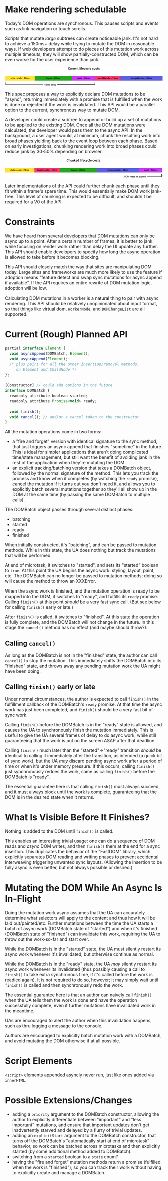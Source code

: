 # Make rendering schedulable

Today's DOM operations are synchronous. This pauses scripts and events such as link navigation or touch scrolls.

Scripts that mutate *large* subtrees can create noticeable jank. It's not hard to achieve a 150ms+ delay while trying to mutate the DOM in reasonable ways. If web developers attempt to do pieces of this mutation work across multiple timeouts, they will show partially-constructed DOM, which can be even worse for the user experience than jank.

![synchronous rendering lifecycle](sync-lifecycle.png)

This spec proposes a way to explicitly declare DOM mutations to be "async", returning immediately with a promise that is fulfilled when the work is done or rejected if the work is invalidated. This API would be a parallel option to the current, synchronous way to mutate DOM.

A developer could create a subtree to append or build up a set of mutations to be applied to the existing DOM. Once all the DOM mutations were calculated, the developer would pass them to the async API. In the background, a user agent would, at minimum, chunk the resulting work into broad phases yielding back to the event loop between each phase. Based on early investigations, chunking rendering work into broad phases could reduce jank by 30-50% depending on browser.

![asynchronous rendering lifecycle](async-lifecycle.png)

Later implementations of the API could further chunk each phase until they fit within a frame's spare time. This would essentially make DOM work jank-free. This level of chunking is expected to be difficult, and shouldn't be required for a V0 of the API.

# Constraints
We have heard from several developers that DOM mutations can only be async up to a point. After a certain number of frames, it is better to jank while focusing on render work rather than delay the UI update any further. This API should enable developers to specify how long the async operation is allowed to take before it becomes blocking.

This API should closely match the way that sites are manipulating DOM today. Large sites and frameworks are much more likely to use the feature if adoption means "feature detect and swap sync mutations for async append if available". If the API requires an entire rewrite of DOM mutation logic, adoption will be low.

Calculating DOM mutations in a worker is a natural thing to pair with async rendering. This API should be relatively unopinionated about input format, so that things like [virtual dom](https://github.com/Matt-Esch/virtual-dom), [`WorkerNode`](github.com/drufball/worker-node), and [`DOMChangeList`](https://github.com/whatwg/dom/issues/270) are all supported.

# Current (Rough) Planned API

```javascript
partial interface Element {
  void asyncAppend(DOMBatch, Element);
  void asyncAppend(Element);
  /* plus pairs for all the other insertion/removal methods,
     on Element and ChildNode */
};

[Constructor] // could add options in the future
interface DOMBatch {
  readonly attribute boolean started;
  readonly attribute Promise<void> ready;

  void finish();
  void cancel(); // and/or a cancel token to the constructor
}
```

All the mutation operations come in two forms:

* a "fire and forget" version with identical signature to the sync method,
  that just triggers an async append that finishes "sometime" in the future.
  This is ideal for simpler applications that aren't doing complicated time/state management,
  but still want the benefit of avoiding jank in the rest of the application
  when they're mutating the DOM.
* an explicit tracking/batching version that takes a DOMBatch object,
  followed by the normal signature of the method.
  This lets you track the process and know when it completes
  (by watching the `ready` promise),
  cancel the mutation if it turns out you don't need it,
  and allows you to explicitly batch several mutations together
  so they'll all show up in the DOM at the same time
  (by passing the same DOMBatch to multiple calls).

The DOMBatch object passes through several distinct phases:
* batching
* started
* ready
* finished

When initially constructed, it's "batching",
and can be passed to mutation methods.
While in this state, the UA does nothing but track the mutations that will be performed.

At end of microtask, it switches to "started",
and sets its "started" boolean to `true`.
At this point the UA begins the async work:
styling, layout, paint, etc.
The DOMBatch can no longer be passed to mutation methods;
doing so will cause the method to throw an XXXError.

When the async work is finished,
and the mutation operation is ready to be mapped into the DOM,
it switches to "ready",
and fulfills its `ready` promise.
Calling `finish()` at this point *should* be a very fast sync call.
(But see below for calling `finish()` early or late.)

After `finish()` is called,
it switches to "finished".
At this state the operation is fully complete,
and the DOMBatch will not change in the future.
In this stage the `cancel()` method has no effect
(and maybe should throw?).

## Calling `cancel()`

As long as the DOMBatch is not in the "finished" state,
the author can call `cancel()` to stop the mutation.
This immediately shifts the DOMBatch into its "finished" state,
and throws away any pending mutation work the UA might have been doing.

## Calling `finish()` early or late

Under normal circumstances,
the author is expected to call `finish()` in the fulfillment callback
of the DOMBatch's `ready` promise.
At that time the async work has just been completed,
and `finish()` should be a very fast bit of sync work.

Calling `finish()` before the DOMBatch is in the "ready" state is allowed,
and causes the UA to synchronously finish the mutation immediately.
This is useful to give the UA several frames of delay to do async work,
while still guaranteeing that the work is put on the screen ASAP after that deadline.

Calling `finish()` much later than the "started"=>"ready" transition
*should* be identical to calling it immediately after the transition, as intended
(a quick bit of sync work),
but the UA *may* discard pending async work after a period of time
or when it's under memory pressure.
If this occurs, calling `finish()` just synchronously redoes the work,
same as calling `finish()` before the DOMBatch is "ready".

The essential guarantee here is that calling `finish()` must always succeed,
and it must always block until the work is complete,
guaranteeing that the DOM is in the desired state when it returns.

# What Is Visible Before It Finishes?

Nothing is added to the DOM until `finish()` is called.

This enables an interesting trivial usage:
one can do a sequence of DOM reads and *async* DOM writes,
and then `finish()` them at the end for a sync insertion.
This duplicates the behavior of the "FastDOM" library,
which explicitly separates DOM reading and writing phases
to prevent accidental interweaving
triggering unwanted sync layouts.
(Allowing the insertion to be fully async is even better,
but not always possible or desired.)

# Mutating the DOM While An Async Is In-Flight

Doing the mutation work async assumes that
the UA can accurately determine what selectors will apply to the content
and thus how it will be laid out/painted/etc.
Further mutations between the time the UA starts a batch of async work
(DOMBatch state of "started")
and when it's finished
(DOMBatch state of "finished")
can invalidate this work,
requiring the UA to throw out the work-so-far and start over.

While the DOMBatch is in the "started" state,
the UA must silently restart its async work
whenever it's invalidated,
but otherwise continue as normal.

While the DOMBatch is in the "ready" state,
the UA *may* silently restart its async work
whenever its invalidated
(thus possibly causing a call to `finish()` to take extra synchronous time,
if it's called before the work is readied again).
It is not required to do so, however;
it may simply wait until `finish()` is called
and then synchronously redo the work.

The essential guarantee here is that
an author can naively call `finish()` when the UA tells them the work is done
and have the operation successfully complete,
even if further mutations have invalidated work in the meantime.

UAs are encouraged to alert the author when this invalidation happens,
such as thru logging a message to the console.

Authors are encouraged to explicitly batch mutation work with a DOMBatch,
and avoid mutating the DOM otherwise if at all possible.

# Script Elements

`<script>` elements appended asyncly never run, just like ones added via `innerHTML`.

# Possible Extensions/Changes

* adding a `priority` argument to the DOMBatch constructor,
  allowing the author to explicitly differentiate between "important" and "less important" mutations,
  and ensure that important updates don't get inadvertently starved and delayed by a flurry of trivial updates.
* adding an `explicitStart` argument to the DOMBatch constructor,
  that turns off the DOMBatch's "automatically start at end of microtask" behavior,
  so work can be batched across microtasks
  and then explicitly started
  (by some additional method added to DOMBatch).
* switching from a `started` boolean to a `state` enum?
* having the "fire and forget" mutation methods return a promise
  (fulfilled when the work is "finished"),
  so you can track their work
  without having to explicitly create and manage a DOMBatch.
